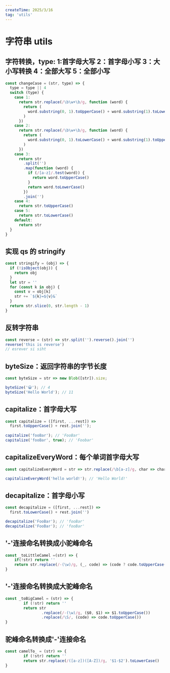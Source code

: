 ```yaml
---
createTime: 2025/3/16
tag: 'utils'
---
```

# 字符串 utils

## 字符转换，type: 1:首字母大写 2：首字母小写 3：大小写转换 4：全部大写 5：全部小写

```js
const changeCase = (str, type) => {
  type = type || 4
  switch (type) {
    case 1:
      return str.replace(/\b\w+\b/g, function (word) {
        return (
          word.substring(0, 1).toUpperCase() + word.substring(1).toLowerCase()
        )
      })
    case 2:
      return str.replace(/\b\w+\b/g, function (word) {
        return (
          word.substring(0, 1).toLowerCase() + word.substring(1).toUpperCase()
        )
      })
    case 3:
      return str
        .split('')
        .map(function (word) {
          if (/[a-z]/.test(word)) {
            return word.toUpperCase()
          }
          return word.toLowerCase()
        })
        .join('')
    case 4:
      return str.toUpperCase()
    case 5:
      return str.toLowerCase()
    default:
      return str
  }
}
```

## 实现 qs 的 stringify

```js
const stringify = (obj) => {
  if (!isObject(obj)) {
    return obj
  }
  let str = ''
  for (const k in obj) {
    const v = obj[k]
    str += `${k}=${v}&`
  }
  return str.slice(0, str.length - 1)
}
```

## 反转字符串

```javascript
const reverse = (str) => str.split('').reverse().join('')
reverse('this is reverse')
// esrever si siht
```

## byteSize：返回字符串的字节长度

```javascript
const byteSize = str => new Blob([str]).size;

byteSize('😀'); // 4
byteSize('Hello World'); // 11
```

## capitalize：首字母大写

```javascript
const capitalize = ([first, ...rest]) =>
  first.toUpperCase() + rest.join('');
  
capitalize('fooBar'); // 'FooBar'
capitalize('fooBar', true); // 'Foobar'
```

## capitalizeEveryWord：每个单词首字母大写

```javascript
const capitalizeEveryWord = str => str.replace(/\b[a-z]/g, char => char.toUpperCase());

capitalizeEveryWord('hello world!'); // 'Hello World!'
```

## decapitalize：首字母小写

```javascript
const decapitalize = ([first, ...rest]) =>
  first.toLowerCase() + rest.join('')

decapitalize('FooBar'); // 'fooBar'
decapitalize('FooBar'); // 'fooBar'
```

## '-'连接命名转换成小驼峰命名

```js
const _toLittleCamel =(str) => {
    if(!str) return ''
    return str.replace(/-(\w)/g, (_, code) => (code ? code.toUpperCase() : ""))
}
```

## '-'连接命名转换成大驼峰命名

```js
const _toBigCamel = (str) => {
        if (!str) return ''
        return str
                .replace(/-(\w)/g, ($0, $1) => $1.toUpperCase())
                .replace(/\S/, (code) => code.toUpperCase())
}
```

## 驼峰命名转换成'-'连接命名

```js
const camelTo_ = (str) => {
        if (!str) return ''
        return str.replace(/([a-z])([A-Z])/g, '$1-$2').toLowerCase()
}
```
